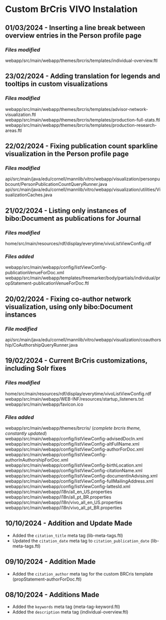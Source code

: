 # Custom BrCris VIVO Instalation

## 01/03/2024 - Inserting a line break between overview entries in the Person profile page

### *Files modified*
webapp/src/main/webapp/themes/brcris/templates/individual-overview.ftl

## 23/02/2024 - Adding translation for legends and tooltips in custom visualizations

### *Files modified*
webapp/src/main/webapp/themes/brcris/templates/advisor-network-visualization.ftl
webapp/src/main/webapp/themes/brcris/templates/production-full-stats.ftl
webapp/src/main/webapp/themes/brcris/templates/production-research-areas.ftl

## 22/02/2024 - Fixing publication count sparkline visualization in the Person profile page

### *Files modified*
api/src/main/java/edu/cornell/mannlib/vitro/webapp/visualization/personpubcount/PersonPublicationCountQueryRunner.java
api/src/main/java/edu/cornell/mannlib/vitro/webapp/visualization/utilities/VisualizationCaches.java

## 21/02/2024 - Listing only instances of bibo:Document as publications for Journal

### *Files modified*
home/src/main/resources/rdf/display/everytime/vivoListViewConfig.rdf

### *Files added*
webapp/src/main/webapp/config/listViewConfig-publicationVenueForDoc.xml
webapp/src/main/webapp/templates/freemarker/body/partials/individual/propStatement-publicationVenueForDoc.ftl

## 20/02/2024 - Fixing co-author network visualization, using only bibo:Document instances

### *File modified*
api/src/main/java/edu/cornell/mannlib/vitro/webapp/visualization/coauthorship/CoAuthorshipQueryRunner.java

## 19/02/2024 - Current BrCris customizations, including Solr fixes

### *Files modified*
home/src/main/resources/rdf/display/everytime/vivoListViewConfig.rdf  
webapp/src/main/webapp/WEB-INF/resources/startup_listeners.txt  
webapp/src/main/webapp/favicon.ico

### *Files added*
webapp/src/main/webapp/themes/brcris/ (*complete brcris theme, constantly updated*)  
webapp/src/main/webapp/config/listViewConfig-advisedDocIn.xml  
webapp/src/main/webapp/config/listViewConfig-altFullName.xml  
webapp/src/main/webapp/config/listViewConfig-authorForDoc.xml  
webapp/src/main/webapp/config/listViewConfig-authorInAuthorshipForDoc.xml  
webapp/src/main/webapp/config/listViewConfig-birthLocation.xml  
webapp/src/main/webapp/config/listViewConfig-citationName.xml  
webapp/src/main/webapp/config/listViewConfig-documentInAdvising.xml  
webapp/src/main/webapp/config/listViewConfig-fullMailingAddress.xml  
webapp/src/main/webapp/config/listViewConfig-lattesId.xml  
webapp/src/main/webapp/i18n/all_en_US.properties  
webapp/src/main/webapp/i18n/all_pt_BR.properties  
webapp/src/main/webapp/i18n/vivo_all_en_US.properties  
webapp/src/main/webapp/i18n/vivo_all_pt_BR.properties

## 10/10/2024 - Addition and Update Made

- Added the `citation_title` meta tag (lib-meta-tags.ftl)
- Updated the `citation_date` meta tag to `citation_publication_date` (lib-meta-tags.ftl)

## 09/10/2024 - Addition Made

- Added the `citation_author` meta tag for the custom BRCris template (propStatement-authorForDoc.ftl)

## 08/10/2024 - Additions Made

- Added the `keywords` meta tag (meta-tag-keyword.ftl)
- Added the `description` meta tag (individual-overview.ftl)
